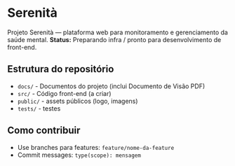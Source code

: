 # Serenità

Projeto Serenità — plataforma web para monitoramento e gerenciamento da saúde mental.
**Status:** Preparando infra / pronto para desenvolvimento de front-end.

## Estrutura do repositório
- `docs/` - Documentos do projeto (inclui Documento de Visão PDF)
- `src/` - Código front-end (a criar)
- `public/` - assets públicos (logo, imagens)
- `tests/` - testes

## Como contribuir
- Use branches para features: `feature/nome-da-feature`
- Commit messages: `type(scope): mensagem`
